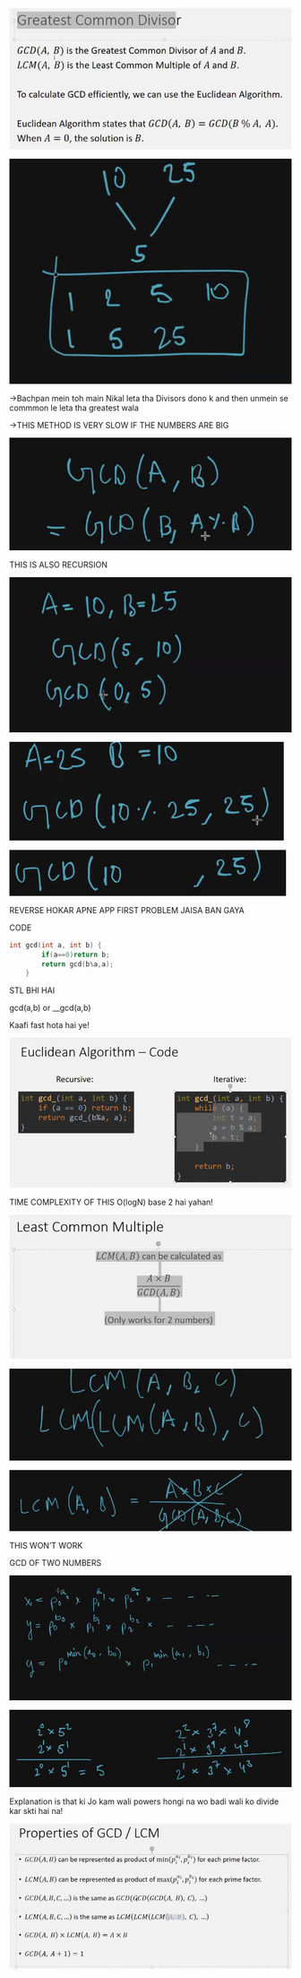 ![681A5BD9-7F8E-42AA-927C-ADB99BC881C7.png](../../../../../../Images/681A5BD9-7F8E-42AA-927C-ADB99BC881C7.png)

![D786FBB3-269C-44C7-8D5A-E5A79737DA34.png](../../../../../../Images/D786FBB3-269C-44C7-8D5A-E5A79737DA34.png)

→Bachpan mein toh main Nikal leta tha Divisors dono k and then unmein se commmon le leta tha greatest wala

→THIS METHOD IS VERY SLOW IF THE NUMBERS ARE BIG

![896FDF55-B346-458A-BE40-16C77BDF7BBC.png](../../../../../../Images/896FDF55-B346-458A-BE40-16C77BDF7BBC.png)

THIS IS ALSO RECURSION

![001F17B6-B410-49CD-B7E6-1E1D675854FC.png](../../../../../../Images/001F17B6-B410-49CD-B7E6-1E1D675854FC.png)

![6D0EAE7C-6F72-4E15-8BC6-5DAA66541DE0.png](../../../../../../Images/6D0EAE7C-6F72-4E15-8BC6-5DAA66541DE0.png)

![4DD7F77A-14E2-4EED-9544-F73907A54168.png](../../../../../../Images/4DD7F77A-14E2-4EED-9544-F73907A54168.png)

REVERSE HOKAR APNE APP FIRST PROBLEM JAISA BAN GAYA

CODE

```C++
int gcd(int a, int b) {
        if(a==0)return b;
        return gcd(b%a,a);
    }
```

  

STL BHI HAI

gcd(a,b) or __gcd(a,b)

Kaafi fast hota hai ye!

![65D3F54C-EBF2-407C-BB69-3CC71B775EDE.png](../../../../../../Images/65D3F54C-EBF2-407C-BB69-3CC71B775EDE.png)

TIME COMPLEXITY OF THIS O(logN) base 2 hai yahan!

![AA4F80D6-B107-4175-A3B0-9EB437A284BB.png](../../../../../../Images/AA4F80D6-B107-4175-A3B0-9EB437A284BB.png)

![E8C3171F-1C2D-4735-801F-5FE10A55578C.png](../../../../../../Images/E8C3171F-1C2D-4735-801F-5FE10A55578C.png)

![39F92FE1-BE2B-40D9-A04D-766F9B6B1838.png](../../../../../../Images/39F92FE1-BE2B-40D9-A04D-766F9B6B1838.png)

THIS WON’T WORK

GCD OF TWO NUMBERS

![DA5B1A16-2477-47AB-8A08-D8583D5FC94D.png](../../../../../../Images/DA5B1A16-2477-47AB-8A08-D8583D5FC94D.png)

![9F322CB4-5A6B-4290-8E8E-05F2259863A5.png](../../../../../../Images/9F322CB4-5A6B-4290-8E8E-05F2259863A5.png)

Explanation is that ki Jo kam wali powers hongi na wo badi wali ko divide kar skti hai na!

![26A9325F-A2C7-46CC-B859-6405B6D31835.png](../../../../../../Images/26A9325F-A2C7-46CC-B859-6405B6D31835.png)